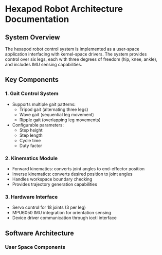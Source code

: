 # Hexapod Robot Architecture Documentation

## System Overview

The hexapod robot control system is implemented as a user-space application interfacing with kernel-space drivers. The system provides control over six legs, each with three degrees of freedom (hip, knee, ankle), and includes IMU sensing capabilities.

## Key Components

### 1. Gait Control System
- Supports multiple gait patterns:
  - Tripod gait (alternating three legs)
  - Wave gait (sequential leg movement)
  - Ripple gait (overlapping leg movements)
- Configurable parameters:
  - Step height
  - Step length
  - Cycle time
  - Duty factor

### 2. Kinematics Module
- Forward kinematics: converts joint angles to end-effector position
- Inverse kinematics: converts desired position to joint angles
- Handles workspace boundary checking
- Provides trajectory generation capabilities

### 3. Hardware Interface
- Servo control for 18 joints (3 per leg)
- MPU6050 IMU integration for orientation sensing
- Device driver communication through ioctl interface

## Software Architecture

### User Space Components
